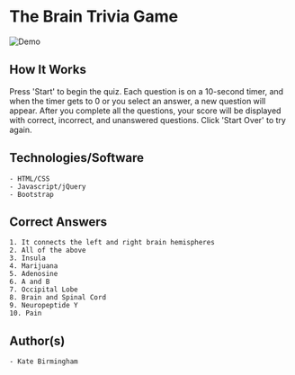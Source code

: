 # The Brain Trivia Game

![Demo](https://user-images.githubusercontent.com/30732917/39202880-86c90e42-47b0-11e8-886b-37863992c170.gif)

## How It Works

Press 'Start' to begin the quiz. Each question is on a 10-second timer, and when the timer gets to 0 or you select an answer, a new question will appear. After you complete all the questions, your score will be displayed with correct, incorrect, and unanswered questions. Click 'Start Over' to try again.
	
## Technologies/Software

	- HTML/CSS
	- Javascript/jQuery
	- Bootstrap


## Correct Answers

	1. It connects the left and right brain hemispheres
	2. All of the above
	3. Insula
	4. Marijuana
	5. Adenosine
	6. A and B
	7. Occipital Lobe
	8. Brain and Spinal Cord
	9. Neuropeptide Y
	10. Pain

## Author(s)

	- Kate Birmingham